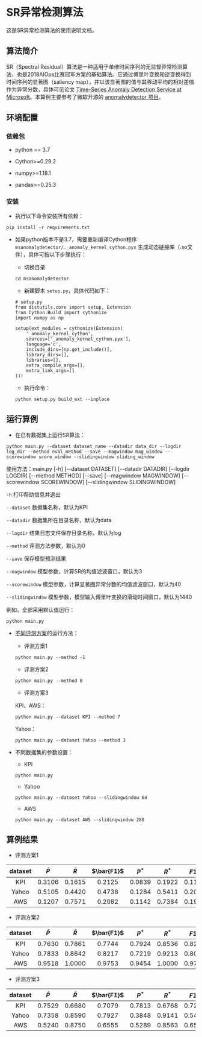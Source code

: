 # SR异常检测算法
这是SR异常检测算法的使用说明文档。

## 算法简介
SR（Spectral Residual）算法是一种适用于单维时间序列的无监督异常检测算法，也是2018AIOps比赛冠军方案的基础算法。它通过傅里叶变换和逆变换得到时间序列的显著图（saliency map），并以该显著图的值与其移动平均的相对差值作为异常分数，具体可见论文 [Time-Series Anomaly Detection Service at Microsoft](https://arxiv.org/pdf/1906.03821)。本算例主要参考了微软开源的 [anomalydetector 项目](https://github.com/microsoft/anomalydetector)。

## 环境配置

### 依赖包
* python == 3.7

* Cython>=0.29.2

* numpy>=1.18.1

* pandas>=0.25.3

### 安装

* 执行以下命令安装所有依赖：

```
pip install -r requirements.txt
```

* 如果python版本不是3.7，需要重新编译Cython程序 `msanomalydetector/._anomaly_kernel_cython.pyx` 生成动态链接库（.so文件），具体可按以下步骤执行：

    * 切换目录

    ```
    cd msanomalydetector
    ```

    * 新建脚本 `setup.py`，具体代码如下：

    ```
    # setup.py
    from distutils.core import setup, Extension
    from Cython.Build import cythonize
    import numpy as np

    setup(ext_modules = cythonize(Extension(
        '_anomaly_kernel_cython',
        sources=['_anomaly_kernel_cython.pyx'],
        language='c',
        include_dirs=[np.get_include()],
        library_dirs=[],
        libraries=[],
        extra_compile_args=[],
        extra_link_args=[]
    )))
    ```

    * 执行命令：

    ```
    python setup.py build_ext --inplace
    ```

## 运行算例
* 在已有数据集上运行SR算法：

```
python main.py --dataset dataset_name --datadir data_dir --logdir log_dir --method eval_method --save --magwindow mag_window --scorewindow score_window --slidingwindow sliding_window
```

使用方法：main.py [-h] [--dataset DATASET] [--datadir DATADIR] [--logdir LOGDIR] [--method METHOD] [--save] [--magwindow MAGWINDOW] [--scorewindow SCOREWINDOW] [--slidingwindow SLIDINGWINDOW]

`-h` 打印帮助信息并退出

`--dataset` 数据集名称，默认为KPI

`--datadir` 数据集所在目录名称，默认为data

`--logdir` 结果日志文件保存目录名称，默认为log

`--method` 评测方法参数，默认为0

`--save` 保存模型预测结果

`--magwindow` 模型参数，计算SR的均值滤波窗口，默认为3

`--scorewindow` 模型参数，计算显著图异常分数的均值滤波窗口，默认为40

`--slidingwindow` 模型参数，模型输入傅里叶变换的滑动时间窗口，默认为1440

例如，全部采用默认值运行：

```
python main.py
```

* [不同评测方案](https://github.com/transcope/xopshub/tree/main/example/README.md)的运行方法：

    * 评测方案1

    ```
    python main.py --method -1
    ```

    * 评测方案2

    ```
    python main.py --method 0
    ```

    * 评测方案3

    KPI、AWS：
    ```
    python main.py --dataset KPI --method 7
    ```
    Yahoo：
    ```
    python main.py --dataset Yahoo --method 3
    ```

* 不同数据集的参数设置：

    * KPI

    ```
    python main.py
    ```

    * Yahoo

    ```
    python main.py --dataset Yahoo --slidingwindow 64
    ```

    * AWS

    ```
    python main.py --dataset AWS --slidingwindow 288
    ```

## 算例结果
* 评测方案1

|dataset|$\bar{P}$|$\bar{R}$|$\bar{F1}$|$P^{* }$|$R^{* }$|$F1^{* }$|
|:----:|:----:|:----:|:----:|:----:|:----:|:----:|
|KPI|0.3106|0.1615|0.2125|0.0839|0.1922|0.1169|
|Yahoo|0.5105|0.4420|0.4738|0.1284|0.5411|0.2075|
|AWS|0.1207|0.7571|0.2082|0.1142|0.7384|0.1977|

* 评测方案2

|dataset|$\bar{P}$|$\bar{R}$|$\bar{F1}$|$P^{* }$|$R^{* }$|$F1^{* }$|
|:----:|:----:|:----:|:----:|:----:|:----:|:----:|
|KPI|0.7630|0.7861|0.7744|0.7924|0.8536|0.8218|
|Yahoo|0.7833|0.8642|0.8217|0.7219|0.9213|0.8095|
|AWS|0.9518|1.0000|0.9753|0.9454|1.0000|0.9719|

* 评测方案3

|dataset|$\bar{P}$|$\bar{R}$|$\bar{F1}$|$P^{* }$|$R^{* }$|$F1^{* }$|
|:----:|:----:|:----:|:----:|:----:|:----:|:----:|
|KPI|0.7529|0.6680|0.7079|0.7813|0.6768|0.7253|
|Yahoo|0.7358|0.8590|0.7927|0.3848|0.9141|0.5416|
|AWS|0.5240|0.8750|0.6555|0.5289|0.8563|0.6539|